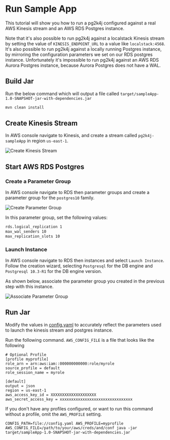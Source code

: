 # Run Sample App

This tutorial will show you how to run a pg2k4j configured against a real AWS Kinesis stream and an AWS RDS Postgres instance.

Note that it's also possible to run pg2k4j against a localstack Kinesis stream by setting
the value of `KINESIS_ENDPOINT_URL` to a value like `localstack:4568`. It's also possible to run pg2k4j against
a locally running Postgres instance, by mirroring the configuration parameters we set on our RDS postgres instance. Unfortunately
it's impossible to run pg2k4j against an AWS RDS Aurora Postgres instance, because Aurora Postgres does not have a WAL.

## Build Jar

Run the below command which will output a file called ```target/sampleApp-1.0-SNAPSHOT-jar-with-dependencies.jar```

```bash
mvn clean install
```

## Create Kinesis Stream

In AWS console navigate to Kinesis, and create a stream called `pg2k4j-sampleApp` in region `us-east-1`.

![Create Kinesis Stream](https://github.bamtech.co/personalization/pg2k4j/blob/master/sampleApp/sampleAppKinesisStream.png)

## Start AWS RDS Postgres

### Create a Parameter Group

In AWS console navigate to RDS then parameter groups and create a parameter group for the `postgres10` family.

![Create Parameter Group](https://github.bamtech.co/personalization/pg2k4j/blob/master/sampleApp/sampleAppParameterGroup.png)

In this parameter group, set the following values:

```bash
rds.logical_replication 1
max_wal_senders 10
max_replication_slots 10
```

### Launch Instance

In AWS console navigate to RDS then instances and select `Launch Instance`. Follow the creation wizard,
selecting `Postgresql` for the DB engine and `Postgresql 10.3-R1` for the DB engine version.

As shown below, associate the parameter group you created in the previous step with this instance.

![Associate Parameter Group](https://github.bamtech.co/personalization/pg2k4j/blob/master/sampleApp/associateParameterGroup.png)

## Run Jar

Modify the values in [config.yaml](https://github.bamtech.co/personalization/pg2k4j/blob/master/sampleApp/src/main/resources/config.yaml)
to accurately reflect the parameters used to launch the kinesis stream and postgres instance.

Run the following command. `AWS_CONFIG_FILE` is a file that looks like the following

```shell
# Optional Profile
[profile myprofile]
role_arn = arn:aws:iam::000000000000:role/myrole
source_profile = default
role_session_name = myrole

[default]
output = json
region = us-east-1
aws_access_key_id = XXXXXXXXXXXXXXXXXXXX
aws_secret_access_key = xxxxxxxxxxxxxxxxxxxxxxxxxxxxxxxx
```

If you don't have any profiles configured, or want to run this command without a profile, omit the `AWS_PROFILE` setting.

```
CONFIG_PATH=file://config.yaml AWS_PROFILE=myprofile AWS_CONFIG_FILE=/path/to/your/aws/creds/and/conf java -jar target/sampleApp-1.0-SNAPSHOT-jar-with-dependencies.jar
``` 